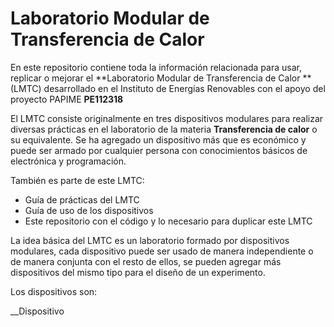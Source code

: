 # Laboratorio Modular de Transferencia de Calor


En este repositorio contiene toda la información relacionada para usar, replicar o mejorar el  **Laboratorio Modular de Transferencia de Calor ** (LMTC) desarrollado en el Instituto de Energías Renovables con el apoyo del proyecto PAPIME  **PE112318**

El LMTC consiste originalmente en tres dispositivos modulares para realizar diversas prácticas en el laboratorio de la materia **Transferencia de calor** o su equivalente. Se ha agregado un dispositivo más que es económico y puede ser armado por cualquier persona con conocimientos básicos de electrónica y programación.

También es parte de este LMTC:
+ Guía de prácticas del LMTC
+ Guía de uso de los dispositivos
+ Este repositorio con el código y lo necesario para duplicar este LMTC


La idea básica del LMTC es un laboratorio formado por dispositivos modulares, cada dispositivo puede ser
usado de manera independiente o de manera conjunta con el resto de ellos, se pueden agregar más dispositivos
del mismo tipo para el diseño de un experimento.

Los dispositivos son:

__Dispositivo 


